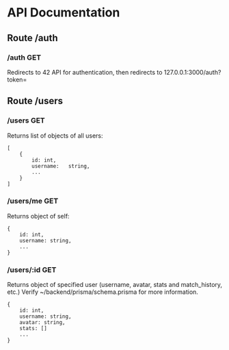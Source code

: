 # API Documentation

## Route /auth

### /auth 		GET 
Redirects to 42 API for authentication, then redirects to 127.0.0.1:3000/auth?token=<TOKEN> 

## Route /users

### /users		GET
Returns list of objects of all users:
```
[
    {
        id: int,
        username:   string,
        ...
    }
]
```

### /users/me  		 GET 
Returns object of self: 
```
{
    id:	int,
    username: string,
    ...
}
```

### /users/:id 		GET
Returns object of specified user (username, avatar, stats and match_history, etc.) Verify ~/backend/prisma/schema.prisma for more information. 
```
{
    id: int,
    username: string, 
    avatar: string,
    stats: []
    ...
}
```
